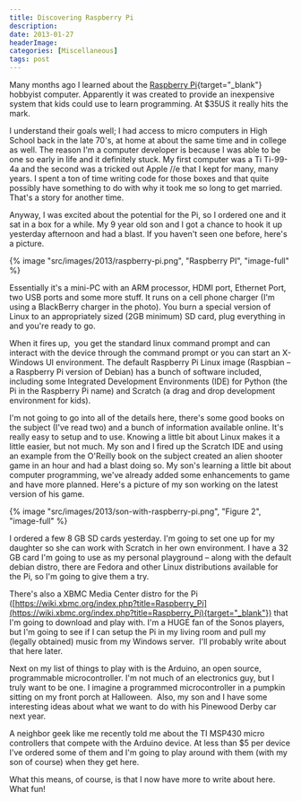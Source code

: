 ```yaml
---
title: Discovering Raspberry Pi
description: 
date: 2013-01-27
headerImage: 
categories: [Miscellaneous]
tags: post
---
```


Many months ago I learned about the [Raspberry Pi](https://www.raspberrypi.org){target="_blank"} hobbyist computer. Apparently it was created to provide an inexpensive system that kids could use to learn programming. At $35US it really hits the mark.

I understand their goals well; I had access to micro computers in High School back in the late 70's, at home at about the same time and in college as well. The reason I'm a computer developer is because I was able to be one so early in life and it definitely stuck. My first computer was a Ti Ti-99-4a and the second was a tricked out Apple //e that I kept for many, many years. I spent a ton of time writing code for those boxes and that quite possibly have something to do with why it took me so long to get married. That's a story for another time.

Anyway, I was excited about the potential for the Pi, so I ordered one and it sat in a box for a while. My 9 year old son and I got a chance to hook it up yesterday afternoon and had a blast. If you haven't seen one before, here's a picture.

{% image "src/images/2013/raspberry-pi.png", "Raspberry PI", "image-full" %}

Essentially it's a mini-PC with an ARM processor, HDMI port, Ethernet Port, two USB ports and some more stuff. It runs on a cell phone charger (I'm using a BlackBerry charger in the photo). You burn a special version of Linux to an appropriately sized (2GB minimum) SD card, plug everything in and you're ready to go.

When it fires up,  you get the standard linux command prompt and can interact with the device through the command prompt or you can start an X-Windows UI environment. The default Raspberry Pi Linux image (Raspbian – a Raspberry Pi version of Debian) has a bunch of software included, including some Integrated Development Environments (IDE) for Python (the Pi in the Raspberry Pi name) and Scratch (a drag and drop development environment for kids).

I'm not going to go into all of the details here, there's some good books on the subject (I've read two) and a bunch of information available online. It's really easy to setup and to use. Knowing a little bit about Linux makes it a little easier, but not much. My son and I fired up the Scratch IDE and using an example from the O'Reilly book on the subject created an alien shooter game in an hour and had a blast doing so. My son's learning a little bit about computer programming, we've already added some enhancements to game and have more planned. Here's a picture of my son working on the latest version of his game.

{% image "src/images/2013/son-with-raspberry-pi.png", "Figure 2", "image-full" %}

I ordered a few 8 GB SD cards yesterday. I'm going to set one up for my daughter so she can work with Scratch in her own environment. I have a 32 GB card I'm going to use as my personal playground – along with the default debian distro, there are Fedora and other Linux distributions available for the Pi, so I'm going to give them a try.

There's also a XBMC Media Center distro for the Pi ([https://wiki.xbmc.org/index.php?title=Raspberry_Pi](https://wiki.xbmc.org/index.php?title=Raspberry_Pi){target="_blank"}) that I'm going to download and play with. I'm a HUGE fan of the Sonos players, but I'm going to see if I can setup the Pi in my living room and pull my (legally obtained) music from my Windows server.  I'll probably write about that here later.

Next on my list of things to play with is the Arduino, an open source, programmable microcontroller. I'm not much of an electronics guy, but I truly want to be one. I imagine a programmed microcontroller in a pumpkin sitting on my front porch at Halloween.  Also, my son and I have some interesting ideas about what we want to do with his Pinewood Derby car next year.

A neighbor geek like me recently told me about the TI MSP430 micro controllers that compete with the Arduino device. At less than $5 per device I've ordered some of them and I'm going to play around with them (with my son of course) when they get here.

What this means, of course, is that I now have more to write about here. What fun!